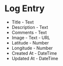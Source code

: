 # Log Entry

* Title - Text
* Description - Text
* Comments - Text
* Image - Text - URL
* Latitude - Number
* Longitude - Number
* Created At - DateTime
* Updated At - DateTime
